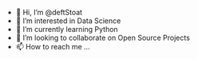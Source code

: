 - 👋 Hi, I’m @deftStoat
- 👀 I’m interested in Data Science
- 🌱 I’m currently learning Python
- 💞️ I’m looking to collaborate on Open Source Projects
- 📫 How to reach me ...

<!---
deftStoat/deftStoat is a ✨ special ✨ repository because its `README.md` (this file) appears on your GitHub profile.
You can click the Preview link to take a look at your changes.
--->
